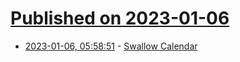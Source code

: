 # [Published on 2023-01-06](index.md)

* [2023-01-06, 05:58:51](https://news.ycombinator.com/item?id=34271517) - [Swallow Calendar](http://riowang.blogspot.com/2022/11/swallow-calendar.html)
